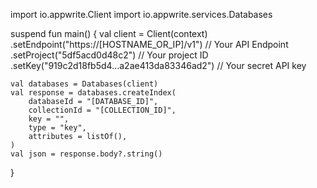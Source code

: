 import io.appwrite.Client
import io.appwrite.services.Databases

suspend fun main() {
    val client = Client(context)
      .setEndpoint("https://[HOSTNAME_OR_IP]/v1") // Your API Endpoint
      .setProject("5df5acd0d48c2") // Your project ID
      .setKey("919c2d18fb5d4...a2ae413da83346ad2") // Your secret API key

    val databases = Databases(client)
    val response = databases.createIndex(
        databaseId = "[DATABASE_ID]",
        collectionId = "[COLLECTION_ID]",
        key = "",
        type = "key",
        attributes = listOf(),
    )
    val json = response.body?.string()
}